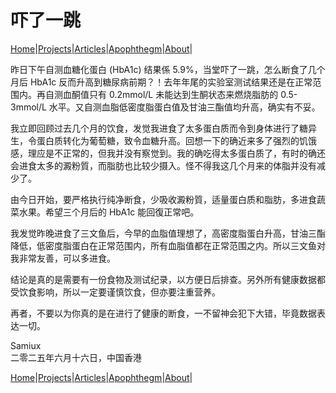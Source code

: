 # 吓了一跳

[Home](/README.md)|[Projects](/projects.md)|[Articles](/articles.md)|[Apophthegm](/apophthegm.md)|[About](/about.md)|

昨日下午自测血糖化蛋白 (HbA1c) 结果係 5.9%，当堂吓了一跳，怎么断食了几个月后 HbA1c 反而升高到糖尿病前期？！去年年尾的实验室测试结果还是在正常范围内。再自测血酮值只有 0.2mmol/L 未能达到生酮状态来燃烧脂肪的 0.5-3mmol/L 水平。又自测血脂低密度脂蛋白值及甘油三酯值均升高，确实有不妥。

我立即回顾过去几个月的饮食，发觉我进食了太多蛋白质而令到身体进行了糖异生，令蛋白质转化为葡萄糖，致令血糖升高。回想一下的确近来多了强烈的饥饿感，理应是不正常的，但我并没有察觉到。我的确吃得太多蛋白质了，有时的确还会进食太多的澱粉質，而脂肪也比较少摄入。怪不得我这几个月来的体脂并没有减少了。

由今日开始，要严格执行纯净断食，少吸收澱粉質，适量蛋白质和脂肪，多进食蔬菜水果。希望三个月后的 HbA1c 能回復正常吧。

我发觉昨晚进食了三文鱼后，今早的血脂值理想了，高密度脂蛋白升高，甘油三酯降低，低密度脂蛋白在正常范围内，所有血脂值都在正常范围之内。所以三文鱼对我非常友善，可以多进食。

结论是真的是需要有一份食物及测试纪录，以方便日后排查。另外所有健康数据都受饮食影响，所以一定要谨慎饮食，但亦要注重营养。

再者，不要以为你真的是在进行了健康的断食，一不留神会犯下大错，毕竟数据表达一切。

Samiux    
二零二五年六月十六日，中国香港    

[Home](/README.md)|[Projects](/projects.md)|[Articles](/articles.md)|[Apophthegm](/apophthegm.md)|[About](/about.md)|
